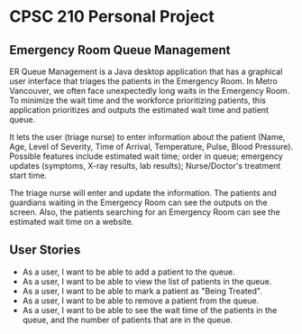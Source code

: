 # CPSC 210 Personal Project

## Emergency Room Queue Management 

ER Queue Management is a Java desktop application that has a graphical user interface
that triages the patients in the Emergency Room. In Metro Vancouver, we often face unexpectedly long waits in the Emergency Room.
To minimize the wait time and the workforce prioritizing patients, this application prioritizes and outputs the estimated wait time and patient queue.

It lets the user (triage nurse) to enter information about the patient (Name, Age, Level of Severity, Time of Arrival, Temperature, Pulse, Blood Pressure).
Possible features include estimated wait time; order in queue; emergency updates (symptoms, X-ray results, lab results); Nurse/Doctor's treatment start time.

The triage nurse will enter and update the information.
The patients and guardians waiting in the Emergency Room can see the outputs on the screen.
Also, the patients searching for an Emergency Room can see the estimated wait time on a website.

## User Stories
- As a user, I want to be able to add a patient to the queue.
- As a user, I want to be able to view the list of patients in the queue.
- As a user, I want to be able to mark a patient as "Being Treated".
- As a user, I want to be able to remove a patient from the queue.
- As a user, I want to be able to see the wait time of the patients in the queue, and the number of patients that are in the queue.
